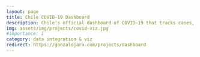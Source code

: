 ```yaml
---
layout: page
title: Chile COVID-19 Dashboard
description: Chile's official dashboard of COVID-19 that tracks cases, positivity rates, and hospital admissions of the 346 counties. Developed on Python + Tableau.
img: assets/img/projects/covid-viz.jpg
#importance: 1
category: data integration & viz
redirect: https://gonzalojara.com/projects/dashboard
---
```

